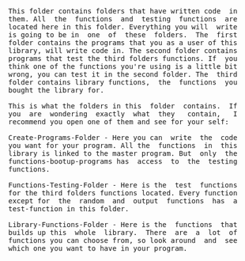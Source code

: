 <pre>
This folder contains folders that have written code  in
them. All  the  functions  and  testing  functions  are
located here in this folder. Everything you will  write
is going to be in  one  of  these  folders.  The  first
folder contains the programs that you as a user of this
library, will write code in. The second folder contains
programs that test the third folders functions. If  you
think one of the functions you're using is a little bit
wrong, you can test it in the second folder. The  third
folder contains library functions,  the  functions  you
bought the library for.

This is what the folders in this  folder  contains.  If
you  are  wondering  exactly  what  they   contain,   I
recommend you open one of them and see for your self:

Create-Programs-Folder - Here you can  write  the  code
you want for your program. All the  functions  in  this
library is linked to the master program. But  only  the
functions-bootup-programs has  access  to  the  testing
functions.

Functions-Testing-Folder - Here is the  test  functions
for the third folders functions located. Every function
except for  the  random  and  output  functions  has  a
test-function in this folder.

Library-Functions-Folder - Here is the  functions  that
builds up this  whole  library.  There  are  a  lot  of
functions you can choose from, so look around  and  see
which one you want to have in your program.
</pre>
